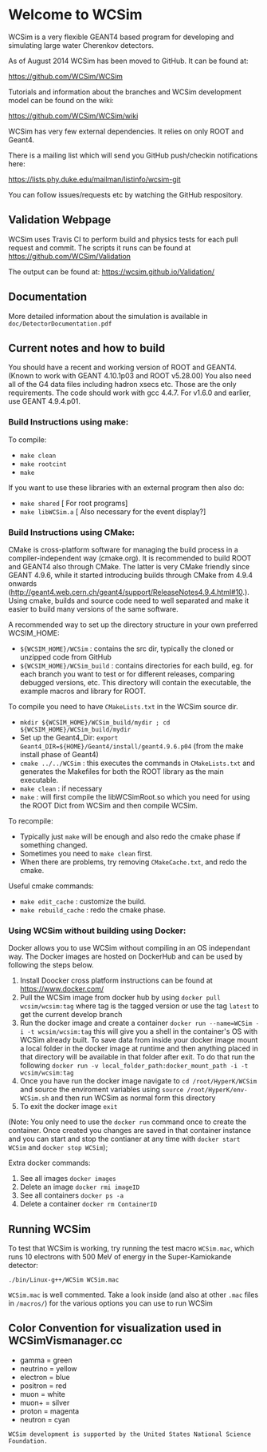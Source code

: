 # Welcome to WCSim

WCSim is a very flexible GEANT4 based program for developing and
simulating large water Cherenkov detectors.

As of August 2014 WCSim has been moved to GitHub.  It can be found at:

https://github.com/WCSim/WCSim

Tutorials and information about the branches and WCSim development model can be
found on the wiki:

https://github.com/WCSim/WCSim/wiki

WCSim has very few external dependencies.  It relies on only ROOT and Geant4.

There is a mailing list which will send you GitHub push/checkin
notifications here:

https://lists.phy.duke.edu/mailman/listinfo/wcsim-git

You can follow issues/requests etc by watching the GitHub respository.

## Validation Webpage

WCSim uses Travis CI to perform build and physics tests for each pull request and commit.
The scripts it runs can be found at https://github.com/WCSim/Validation

The output can be found at: https://wcsim.github.io/Validation/

## Documentation

More detailed information about the simulation is available in
`doc/DetectorDocumentation.pdf`

## Current notes and how to build

You should have a recent and working version of ROOT and GEANT4.
(Known to work with GEANT 4.10.1p03 and ROOT v5.28.00)  You also need all of the G4
data files including hadron xsecs etc.  Those are the only
requirements.  The code should work with gcc 4.4.7. For v1.6.0 and earlier, use GEANT 4.9.4.p01.

### Build Instructions using make:

To compile: 
* `make clean`
* `make rootcint`
* `make`

If you want to use these libraries with an external program then also do:
* `make shared`      [ For root programs]
* `make libWCSim.a`  [ Also necessary for the event display?]

### Build Instructions using CMake:

CMake is cross-platform software for managing the build process in 
a compiler-independent way (cmake.org). 
It is recommended to build ROOT and GEANT4 also through CMake. The 
latter is very CMake friendly since GEANT 4.9.6, while it started introducing
builds through CMake from 4.9.4 onwards (http://geant4.web.cern.ch/geant4/support/ReleaseNotes4.9.4.html#10.).
Using cmake, builds and source code need to well separated and make
it easier to build many versions of the same software.

A recommended way to set up the directory structure in your own
preferred WCSIM_HOME:
- `${WCSIM_HOME}/WCSim` : contains the src dir, typically the cloned or 
  unzipped code from GitHub
- `${WCSIM_HOME}/WCSim_build` : contains directories for each build, eg.
  for each branch you want to test or for different releases, comparing
  debugged versions, etc.
  This directory will contain the executable, the example macros and
  library for ROOT.

To compile you need to have `CMakeLists.txt` in the WCSim source dir.
* `mkdir ${WCSIM_HOME}/WCSim_build/mydir ; cd ${WCSIM_HOME}/WCSim_build/mydir`
* Set up the Geant4_Dir: `export Geant4_DIR=${HOME}/Geant4/install/geant4.9.6.p04`
  (from the make install phase of Geant4)
* `cmake ../../WCSim` : this executes the commands in `CMakeLists.txt` and generates
  the Makefiles for both the ROOT library as the main executable.
* `make clean` : if necessary
* `make` : will first compile the libWCSimRoot.so which you need for using
  the ROOT Dict from WCSim and then compile WCSim.

To recompile:
* Typically just `make` will be enough and also redo the cmake phase if
  something changed.
* Sometimes you need to `make clean` first.
* When there are problems, try removing `CMakeCache.txt`, and redo the cmake.

Useful cmake commands:
* `make edit_cache` : customize the build.
* `make rebuild_cache` : redo the cmake phase.


### Using WCSim without building using Docker:

Docker allows you to use WCSim without compiling in an OS independant way. The Docker images are hosted on DockerHub and can be used by following the steps below.

1) Install Doocker cross platform instructions can be found at https://www.docker.com/
2) Pull the WCSim image from docker hub by using `docker pull wcsim/wcsim:tag` where tag is the tagged version or use the tag `latest` to get the current develop branch 
3) Run the docker image and create a container `docker run --name=WCSim -i -t wcsim/wcsim:tag` this will give you a shell in the container's OS with WCSim already built. 
To save data from inside your docker image mount a local folder in the docker image at runtime and then anything placed in that directory will be available in that folder after exit. To do that run the following `docker run -v local_folder_path:docker_mount_path -i -t wcsim/wcsim:tag`
4) Once you have run the docker image navigate to `cd /root/HyperK/WCSim` and source the enviroment variables using `source /root/HyperK/env-WCSim.sh` and then run WCSim as normal form this directory
5) To exit the docker image `exit`

(Note: You only need to use the `docker run` command once to create the container. Once created you changes are saved in that container instance and you can start and stop the contianer at any time with  `docker start WCSim` and `docker stop WCSim`);

Extra docker commands:
1) See all images `docker images`
2) Delete an image `docker rmi imageID`
3) See all containers `docker ps -a`
4) Delete a container `docker rm ContainerID`

## Running WCSim

To test that WCSim is working, try running the test macro `WCSim.mac`, which runs 10 electrons with 500 MeV of energy in the Super-Kamiokande detector:

`./bin/Linux-g++/WCSim WCSim.mac`

`WCSim.mac` is well commented. Take a look inside (and also at other `.mac` files in `/macros/`) for the various options you can use to run WCSim

## Color Convention for visualization used in WCSimVismanager.cc

* gamma = green
* neutrino = yellow
* electron = blue
* positron = red
* muon = white
* muon+ = silver
* proton = magenta
* neutron = cyan

```
WCSim development is supported by the United States National Science Foundation.
```
